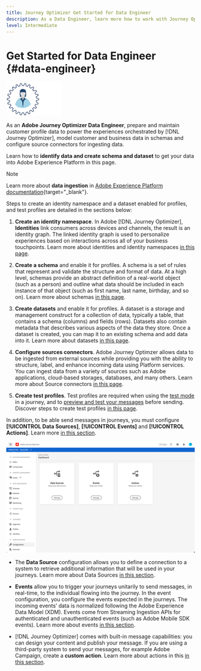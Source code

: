 ```yaml
---
title: Journey Optimizer Get Started for Data Engineer
description: As a Data Engineer, learn more how to work with Journey Optimizer
level: Intermediate
---
```

# Get Started for Data Engineer {#data-engineer}

![data engineer](assets/do-not-localize/user-2-S.jpeg) 

As an **Adobe Journey Optimizer Data Engineer**, prepare and maintain customer profile data to power the experiences orchestrated by [!DNL Journey Optimizer], model customer and business data in schemas and configure source connectors for ingesting data.

Learn how to **identify data and create schema and dataset** to get your data into Adobe Experience Platform in this page. 

>[!NOTE]
>
>Learn more about **data ingestion** in [Adobe Experience Platform documentation](https://experienceleague.adobe.com/docs/experience-platform/ingestion/home.html){target="_blank"}.

Steps to create an identity namespace and a dataset enabled for profiles, and test profiles are detailed in the sections below:

1.  **Create an identity namespace**. In Adobe [!DNL Journey Optimizer], **Identities** link consumers across devices and channels, the result is an identity graph. The linked identity graph is used to personalize experiences based on interactions across all of your business touchpoints.  Learn more about identities and identity namespaces [in this page](../get-started-identity.md).

1. **Create a schema** and enable it for profiles. A schema is a set of rules that represent and validate the structure and format of data. At a high level, schemas provide an abstract definition of a real-world object (such as a person) and outline what data should be included in each instance of that object (such as first name, last name, birthday, and so on).  Learn more about schemas [in this page](../get-started-schemas.md).

1. **Create datasets** and enable it for profiles. A dataset is a storage and management construct for a collection of data, typically a table, that contains a schema (columns) and fields (rows). Datasets also contain metadata that describes various aspects of the data they store. Once a dataset is created, you can map it to an existing schema and add data into it. Learn more about datasets [in this page](../get-started-datasets.md).

1. **Configure sources connectors**. Adobe Journey Optimzer allows data to be ingested from external sources while providing you with the ability to structure, label, and enhance incoming data using Platform services. You can ingest data from a variety of sources such as Adobe applications, cloud-based storages, databases, and many others. Learn more about Source connectors [in this page](../get-started-sources.md).

1. **Create test profiles**. Test profiles are required when using the [test mode](../building-journeys/testing-the-journey.md) in a journey, and to [preview and test your messages](../preview.md) before sending. Discover steps to create test profiles [in this page](../../using/building-journeys/creating-test-profiles.md).


In addition, to be able send messages in journeys, you must configure **[!UICONTROL Data Sources]**, **[!UICONTROL Events]** and **[!UICONTROL Actions]**. Learn more [in this section](../../using/configuration/about-data-sources-events-actions.md).

![](../assets/admin-menu.png)

* The **Data Source** configuration allows you to define a connection to a system to retrieve additional information that will be used in your journeys. Learn more about Data Sources [in this section](../datasource/about-data-sources.md).

* **Events** allow you to trigger your journeys unitarily to send messages, in real-time, to the individual flowing into the journey. In the event configuration, you configure the events expected in the journeys. The incoming events’ data is normalized following the Adobe Experience Data Model (XDM). Events come from Streaming Ingestion APIs for authenticated and unauthenticated events (such as Adobe Mobile SDK events). Learn more about events [in this section](../event/about-events.md).
    
* [!DNL Journey Optimizer] comes with built-in message capabilities: you can design your content and publish your message. If you are using a third-party system to send your messages, for example Adobe Campaign, create a **custom action**. Learn more about actions in this [in this section](../action/action.md).
